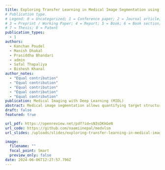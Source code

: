```yaml
---
title: Exploring Transfer Learning in Medical Image Segmentation using Vision-Language Models
# Publication type.
# Legend: 0 = Uncategorized; 1 = Conference paper; 2 = Journal article;
# 3 = Preprint / Working Paper; 4 = Report; 5 = Book; 6 = Book section;
# 7 = Thesis; 8 = Patent
publication_types:
  - 1
authors:
  - Kanchan Poudel
  - Manish Dhakal
  - Prasiddha Bhandari
  - admin
  - Safal Thapaliya
  - Bishesh Khanal
author_notes:
  - "Equal contribution"
  - "Equal contribution"
  - "Equal contribution"
  - "Equal contribution"
  - "Equal contribution"
publication: Medical Imaging with Deep Learning (MIDL)
abstract: Medical image segmentation allows quantifying target structure size and shape, aiding in disease diagnosis, prognosis, surgery planning, and comprehension. Building upon recent advancements in foundation Vision-Language Models (VLMs) from natural image-text pairs, several studies have proposed adapting them to Vision-Language Segmentation Models (VLSMs) that allow using language text as an additional input to segmentation models. Introducing auxiliary information via text with human-in-the-loop prompting during inference opens up unique opportunities, such as open vocabulary segmentation and potentially more robust segmentation models against out-of-distribution data. Although transfer learning from natural to medical images has been explored for image-only segmentation models, the joint representation of vision-language in segmentation problems remains underexplored. This study introduces the first systematic study on transferring VLSMs to 2D medical images, using carefully curated 11 datasets encompassing diverse modalities and insightful language prompts and experiments. Our findings demonstrate that although VLSMs show competitive performance compared to image-only models for segmentation after finetuning in limited medical image datasets, not all VLSMs utilize the additional information from language prompts, with image features playing a dominant role. While VLSMs exhibit enhanced performance in handling pooled datasets with diverse modalities and show potential robustness to domain shifts compared to conventional segmentation models, our results suggest that novel approaches are required to enable VLSMs to leverage the various auxiliary information available through language prompts. The code and datasets are available at https://github.com/naamiinepal/medvlsm.
draft: false
featured: true

url_pdf: https://openreview.net/pdf?id=sN3sDKkGeN
url_code: https://github.com/naamiinepal/medvlsm
url_slides: /uploads/slides/exploring-transfer-learning-in-medical-image-segmentation.pdf

image:
  filename: ""
  focal_point: Smart
  preview_only: false
date: 2024-06-06T12:27:57.796Z
---
```

